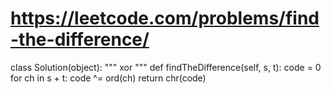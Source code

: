 # https://leetcode.com/problems/find-the-difference/

class Solution(object):
    """
    xor
    """
    def findTheDifference(self, s, t):
        code = 0
        for ch in s + t:
            code ^= ord(ch)
        return chr(code)
